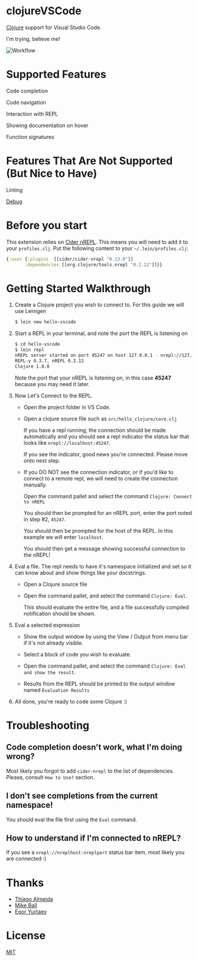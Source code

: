 # clojureVSCode

[Clojure](https://clojure.org) support for Visual Studio Code.

I'm trying, believe me!

![Workflow](/images/workflow.gif)

# Supported Features

Code completion

Code navigation

Interaction with REPL

Showing documentation on hover

Function signatures

# Features That Are Not Supported (But Nice to Have)

Linting

[Debug](https://github.com/indiejames/vscode-clojure-debug)

# Before you start

This extension relies on [Cider nREPL](https://github.com/clojure-emacs/cider-nrepl).
This means you will need to add it to your ``profiles.clj``. Put the following content to your `~/.lein/profiles.clj`:

```clojure
{:user {:plugins  [[cider/cider-nrepl "0.13.0"]]
       :dependencies [[org.clojure/tools.nrepl "0.2.12"]]}}
```

# Getting Started Walkthrough

1. Create a Clojure project you wish to connect to. For this guide we will use Leinigen

    ```bash
    $ lein new hello-vscode
    ```

2. Start a REPL in your terminal, and note the port the REPL is listening on

    ```bash
    $ cd hello-vscode
    $ lein repl
    nREPL server started on port 45247 on host 127.0.0.1 - nrepl://127.0.0.1:45247
    REPL-y 0.3.7, nREPL 0.2.12
    Clojure 1.8.0
    ```

    Note the port that your nREPL is listening on, in this case **45247** because you may need it later.

3. Now Let's Connect to the REPL.

    * Open the project folder in VS Code.

    * Open a clojure source file such as `src/hello_clojure/core.clj`

        If you have a repl running, the connection should be made automatically and you should see a repl indicator the status bar that looks like `nrepl://localhost:45247`.

        If you see the indicator, good news you're connected. Please move onto next step.

    * If you DO NOT see the connection indicator, or if you'd like to connect to a remote repl, we will need to create the connection manually.

        Open the command pallet and select the command `Clojure: Connect to nREPL`

        You should then be prompted for an nREPL port, enter the port noted in step #2, `45247`.

        You should then be prompted for the host of the REPL. In this example we will enter `localhost`.

        You should then get a message showing successful connection to the nREPL!

4. Eval a file. The repl needs to have it's namespace initialized and set so it can know about and show things like your docstrings.

    * Open a Clojure source file

    * Open the command pallet, and select the command `Clojure: Eval`.

        This should evaluate the entire file, and a file successfully compiled notification should be shown.

5. Eval a selected expression

    * Show the output window by using the View / Output from menu bar if it's not already visible.

    * Select a block of code you wish to evaluate.

    * Open the command pallet, and select the command `Clojure: Eval and show the result`.

    * Results from the REPL should be printed to the output window named `Evaluation Results`

6. All done, you're ready to code some Clojure :)

# Troubleshooting

## Code completion doesn't work, what I'm doing wrong?

Most likely you forgot to add `cider-nrepl` to the list of dependencies. Please,
consult `How to Use?` section.

## I don't see completions from the current namespace!

You should eval the file first using the `Eval` command.

## How to understand if I'm connected to nREPL?

If you see a `nrepl://nreplhost:nreplport` status bar item, most likely you
are connected :)

# Thanks

- [Thiago Almeida](https://github.com/fasfsfgs)
- [Mike Ball](https://github.com/mikeball)
- [Egor Yurtaev](https://github.com/yurtaev)

# License

[MIT](https://raw.githubusercontent.com/avli/clojureVSCode/master/LICENSE.txt)
